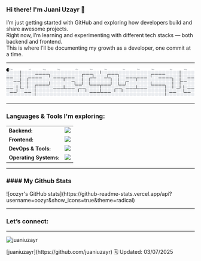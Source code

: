 <link rel="stylesheet" type='text/css' href="https://cdn.jsdelivr.net/gh/devicons/devicon@latest/devicon.min.css" />

### Hi there! I'm Juani Uzayr 👋

I’m just getting started with GitHub and exploring how developers build and share awesome projects.  
Right now, I’m learning and experimenting with different tech stacks — both backend and frontend.  
This is where I’ll be documenting my growth as a developer, one commit at a time.

---

<picture>
  <source media="(prefers-color-scheme: dark)" srcset="https://raw.githubusercontent.com/Chanzaa/Chanzaa/output/pacman-contribution-graph-dark.svg">
  <source media="(prefers-color-scheme: light)" srcset="https://raw.githubusercontent.com/Chanzaa/Chanzaa/output/pacman-contribution-graph.svg">
  <img alt="pacman contribution graph" src="https://raw.githubusercontent.com/Chanzaa/Chanzaa/output/pacman-contribution-graph.svg">
</picture>

---

<h3 align="left">Languages & Tools I'm exploring:</h3>
<table>
    <tr>
        <td style="font-weight: bold;">Backend:</td>
        <td><img height="40" src="https://skillicons.dev/icons?i=php,java,cs,python,nodejs,spring,laravel"/></td>
    </tr>
    <tr>
        <td style="font-weight: bold;">Frontend:</td>
        <td><img height="40" src="https://skillicons.dev/icons?i=html,css,sass,js,ts,react,bootstrap"/></td>
    </tr>
    <tr>
        <td style="font-weight: bold;">DevOps & Tools:</td>
        <td><img height="40" src="https://skillicons.dev/icons?i=docker,kubernetes,git,vscode"/></td>
    </tr>
    <tr>
        <td style="font-weight: bold;">Operating Systems:</td>
        <td><img height="40" src="https://skillicons.dev/icons?i=windows,ubuntu"/></td>
    </tr>
</table>

---

<h3 align="left">#### My Github Stats</h3>
![oozyr's GitHub stats](https://github-readme-stats.vercel.app/api?username=oozyr&show_icons=true&theme=radical)

---

<h3 align="left">Let’s connect:</h3>
<p align="left">
<a href="https://www.linkedin.com/in/juani-uzayr-jofizal-40898123a/" target="blank"><i class="devicon-linkedin-plain colored" style="font-size: 40px;"></i></a>
</p>

---

<p align="left"> <img src="https://komarev.com/ghpvc/?username=juaniuzayr&label=Profile%20views&color=0e75b6&style=flat" alt="juaniuzayr" /> </p>
[juaniuzayr](https://github.com/juaniuzayr)  
🗓️ Updated: 03/07/2025
